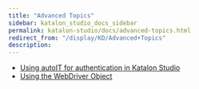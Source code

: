 ```yaml
---
title: "Advanced Topics" 
sidebar: katalon_studio_docs_sidebar
permalink: katalon-studio/docs/advanced-topics.html 
redirect_from: "/display/KD/Advanced+Topics" 
description: 
---
```

*   [Using autoIT for authentication in Katalon Studio](/display/KD/Using+autoIT+for+authentication+in+Katalon+Studio)
*   [Using the WebDriver Object](/display/KD/Using+the+WebDriver+Object)